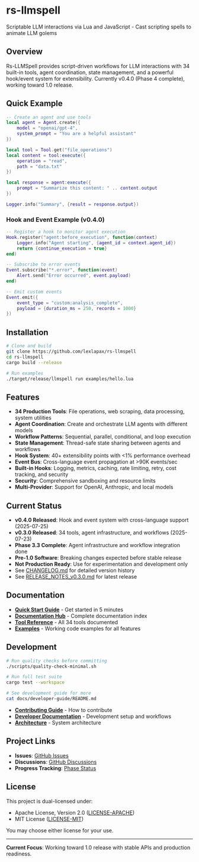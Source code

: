 # rs-llmspell

Scriptable LLM interactions via Lua and JavaScript - Cast scripting spells to animate LLM golems

## Overview

Rs-LLMSpell provides script-driven workflows for LLM interactions with 34 built-in tools, agent coordination, state management, and a powerful hook/event system for extensibility. Currently v0.4.0 (Phase 4 complete), working toward 1.0 release.

## Quick Example

```lua
-- Create an agent and use tools
local agent = Agent.create({
    model = "openai/gpt-4",
    system_prompt = "You are a helpful assistant"
})

local tool = Tool.get("file_operations")
local content = tool:execute({
    operation = "read",
    path = "data.txt"
})

local response = agent:execute({
    prompt = "Summarize this content: " .. content.output
})

Logger.info("Summary", {result = response.output})
```

### Hook and Event Example (v0.4.0)

```lua
-- Register a hook to monitor agent execution
Hook.register("agent:before_execution", function(context)
    Logger.info("Agent starting", {agent_id = context.agent_id})
    return {continue_execution = true}
end)

-- Subscribe to error events
Event.subscribe("*.error", function(event)
    Alert.send("Error occurred", event.payload)
end)

-- Emit custom events
Event.emit({
    event_type = "custom:analysis_complete",
    payload = {duration_ms = 250, records = 1000}
})
```

## Installation

```bash
# Clone and build
git clone https://github.com/lexlapax/rs-llmspell
cd rs-llmspell
cargo build --release

# Run examples
./target/release/llmspell run examples/hello.lua
```

## Features

- **34 Production Tools**: File operations, web scraping, data processing, system utilities
- **Agent Coordination**: Create and orchestrate LLM agents with different models
- **Workflow Patterns**: Sequential, parallel, conditional, and loop execution
- **State Management**: Thread-safe state sharing between agents and workflows
- **Hook System**: 40+ extensibility points with <1% performance overhead
- **Event Bus**: Cross-language event propagation at >90K events/sec
- **Built-in Hooks**: Logging, metrics, caching, rate limiting, retry, cost tracking, and security
- **Security**: Comprehensive sandboxing and resource limits
- **Multi-Provider**: Support for OpenAI, Anthropic, and local models

## Current Status

- **v0.4.0 Released**: Hook and event system with cross-language support (2025-07-25)
- **v0.3.0 Released**: 34 tools, agent infrastructure, and workflows (2025-07-23)
- **Phase 3.3 Complete**: Agent infrastructure and workflow integration done
- **Pre-1.0 Software**: Breaking changes expected before stable release
- **Not Production Ready**: Use for experimentation and development only
- See [CHANGELOG.md](CHANGELOG.md) for detailed version history
- See [RELEASE_NOTES_v0.3.0.md](RELEASE_NOTES_v0.3.0.md) for latest release

## Documentation

- **[Quick Start Guide](docs/user-guide/getting-started.md)** - Get started in 5 minutes
- **[Documentation Hub](docs/README.md)** - Complete documentation index
- **[Tool Reference](docs/user-guide/tool-reference.md)** - All 34 tools documented
- **[Examples](examples/)** - Working code examples for all features

## Development

```bash
# Run quality checks before committing
./scripts/quality-check-minimal.sh

# Run full test suite
cargo test --workspace

# See development guide for more
cat docs/developer-guide/README.md
```

- **[Contributing Guide](CONTRIBUTING.md)** - How to contribute
- **[Developer Documentation](docs/developer-guide/)** - Development setup and workflows
- **[Architecture](docs/technical/rs-llmspell-final-architecture.md)** - System architecture

## Project Links

- **Issues**: [GitHub Issues](https://github.com/lexlapax/rs-llmspell/issues)
- **Discussions**: [GitHub Discussions](https://github.com/lexlapax/rs-llmspell/discussions)
- **Progress Tracking**: [Phase Status](docs/in-progress/)

## License

This project is dual-licensed under:

- Apache License, Version 2.0 ([LICENSE-APACHE](LICENSE-APACHE))
- MIT License ([LICENSE-MIT](LICENSE-MIT))

You may choose either license for your use.

---

**Current Focus**: Working toward 1.0 release with stable APIs and production readiness.